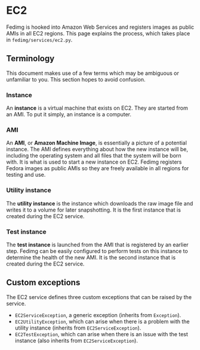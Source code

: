 # EC2

Fedimg is hooked into Amazon Web Services and registers images as public AMIs in all
EC2 regions. This page explains the process, which takes place in
`fedimg/services/ec2.py`.

## Terminology

This document makes use of a few terms which may be ambiguous or unfamiliar to
you. This section hopes to avoid confusion.

### Instance

An **instance** is a virtual machine that exists on EC2. They are started from
an AMI. To put it simply, an instance is a computer.

### AMI

An **AMI**, or **Amazon Machine Image**, is essentially a picture of a
potential instance.  The AMI defines everything about how the new instance will
be, including the operating system and all files that the system will be born
with. It is what is used to start a new instance on EC2. Fedimg registers
Fedora images as public AMIs so they are freely available in all regions for
testing and use.

### Utility instance

The **utility instance** is the instance which downloads the raw image file and
writes it to a volume for later snapshotting. It is the first instance that is
created during the EC2 service.

### Test instance

The **test instance** is launched from the AMI that is registered by an earlier
step. Fedimg can be easily configured to perform tests on this instance to
determine the health of the new AMI. It is the second instance that is created
during the EC2 service.

## Custom exceptions

The EC2 service defines three custom exceptions that can be raised by the service.

-   `EC2ServiceException`, a generic exception (inherits from `Exception`).
-   `EC2UtilityException`, which can arise when there is a problem with the
    utility instance (inherits from `EC2ServiceException`).
-   `EC2TestException`, which can arise when there is an issue with the test
    instance (also inherits from `EC2ServiceException`).
